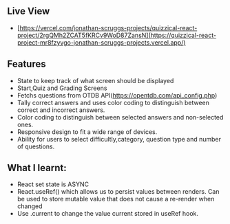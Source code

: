 ## Live View
- [https://vercel.com/jonathan-scruggs-projects/quizzical-react-project/2rgQMh2ZCAT5fKRCv9WoD87ZansN](https://quizzical-react-project-mr8fzyvgo-jonathan-scruggs-projects.vercel.app/)

## Features
- State to keep track of what screen should be displayed
- Start,Quiz and Grading Screens
- Fetchs questions from OTDB API(https://opentdb.com/api_config.php)
- Tally correct answers and uses color coding to distinguish between correct and incorrect answers.
- Color coding to distinguish between selected answers and non-selected ones.
- Responsive design to fit a wide range of devices.
- Ability for users to select difficultly,category, question type and number of questions.
## What I learnt:
- React set state is ASYNC
- React.useRef() which allows us to persist values between renders. Can be used to store mutable value that does not cause a re-render when changed
- Use .current to change the value current stored in useRef hook.
  
